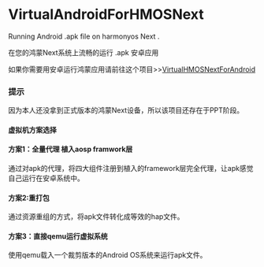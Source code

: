 # VirtualAndroidForHMOSNext
Running Android .apk file on harmonyos Next . 

在您的鸿蒙Next系统上流畅的运行 .apk 安卓应用

如果你需要用安卓运行鸿蒙应用请前往这个项目>>[VirtualHMOSNextForAndroid](https://github.com/Eeeextend/VirtualHMOSNextForAndroid)

### 提示

因为本人还没拿到正式版本的鸿蒙Next设备，所以该项目还存在于PPT阶段。


#### 虚拟机方案选择

#### 方案1：全量代理 植入aosp framwork层

通过对apk的代理，将四大组件注册到植入的framework层完全代理，让apk感觉自己运行在安卓系统中。

#### 方案2:重打包

通过资源重组的方式，将apk文件转化成等效的hap文件。

#### 方案3：直接qemu运行虚拟系统

使用qemu载入一个裁剪版本的Android OS系统来运行apk文件。

